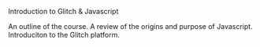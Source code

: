 Introduction to Glitch & Javascript

An outline of the course. A review of the origins and purpose of Javascript. Introduciton to the Glitch platform.